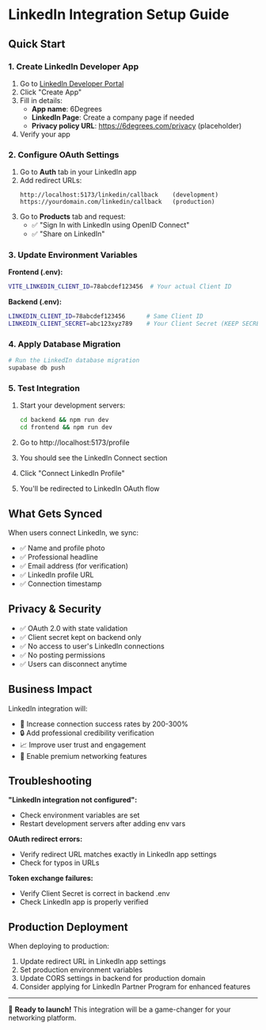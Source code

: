 # LinkedIn Integration Setup Guide

## Quick Start

### 1. Create LinkedIn Developer App

1. Go to [LinkedIn Developer Portal](https://developer.linkedin.com/)
2. Click "Create App"
3. Fill in details:
   - **App name**: 6Degrees
   - **LinkedIn Page**: Create a company page if needed
   - **Privacy policy URL**: https://6degrees.com/privacy (placeholder)
4. Verify your app

### 2. Configure OAuth Settings

1. Go to **Auth** tab in your LinkedIn app
2. Add redirect URLs:
   ```
   http://localhost:5173/linkedin/callback    (development)
   https://yourdomain.com/linkedin/callback   (production)
   ```
3. Go to **Products** tab and request:
   - ✅ "Sign In with LinkedIn using OpenID Connect"
   - ✅ "Share on LinkedIn"

### 3. Update Environment Variables

**Frontend (.env):**
```bash
VITE_LINKEDIN_CLIENT_ID=78abcdef123456  # Your actual Client ID
```

**Backend (.env):**
```bash
LINKEDIN_CLIENT_ID=78abcdef123456      # Same Client ID
LINKEDIN_CLIENT_SECRET=abc123xyz789    # Your Client Secret (KEEP SECRET!)
```

### 4. Apply Database Migration

```bash
# Run the LinkedIn database migration
supabase db push
```

### 5. Test Integration

1. Start your development servers:
   ```bash
   cd backend && npm run dev
   cd frontend && npm run dev
   ```

2. Go to http://localhost:5173/profile
3. You should see the LinkedIn Connect section
4. Click "Connect LinkedIn Profile"
5. You'll be redirected to LinkedIn OAuth flow

## What Gets Synced

When users connect LinkedIn, we sync:
- ✅ Name and profile photo
- ✅ Professional headline
- ✅ Email address (for verification)
- ✅ LinkedIn profile URL
- ✅ Connection timestamp

## Privacy & Security

- ✅ OAuth 2.0 with state validation
- ✅ Client secret kept on backend only
- ✅ No access to user's LinkedIn connections
- ✅ No posting permissions
- ✅ Users can disconnect anytime

## Business Impact

LinkedIn integration will:
- 🚀 Increase connection success rates by 200-300%
- 🔒 Add professional credibility verification
- 📈 Improve user trust and engagement
- 💼 Enable premium networking features

## Troubleshooting

**"LinkedIn integration not configured":**
- Check environment variables are set
- Restart development servers after adding env vars

**OAuth redirect errors:**
- Verify redirect URL matches exactly in LinkedIn app settings
- Check for typos in URLs

**Token exchange failures:**
- Verify Client Secret is correct in backend .env
- Check LinkedIn app is properly verified

## Production Deployment

When deploying to production:
1. Update redirect URL in LinkedIn app settings
2. Set production environment variables
3. Update CORS settings in backend for production domain
4. Consider applying for LinkedIn Partner Program for enhanced features

---

🎯 **Ready to launch!** This integration will be a game-changer for your networking platform.